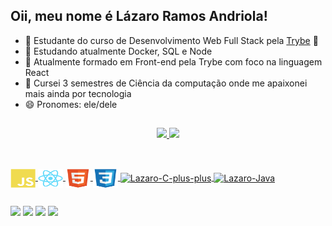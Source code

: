 ## Oii, meu nome é Lázaro Ramos Andriola!

- 🔭 Estudante do curso de Desenvolvimento Web Full Stack pela [Trybe](https://www.betrybe.com/) 🚀
- 🌱 Estudando atualmente Docker, SQL e Node
- 📜 Atualmente formado em Front-end pela Trybe com foco na linguagem React
- 📜 Cursei 3 semestres de Ciência da computação onde me apaixonei mais ainda por tecnologia
- 😄 Pronomes: ele/dele

##

<div align="center">
  <a href="https://github.com/lazaroor">
  <img height="150em" src="https://github-readme-stats.vercel.app/api?username=lazaroor&show_icons=true&theme=dark&include_all_commits=true&count_private=true"/>
  <img height="150em" src="https://github-readme-stats.vercel.app/api/top-langs/?username=lazaroor&layout=compact&langs_count=7&theme=dark"/>
</div>
  
##
  
<div style="display: inline_block"><br>
  <img align="center" alt="Lazaro-Js" height="30" width="40" src="https://raw.githubusercontent.com/devicons/devicon/master/icons/javascript/javascript-plain.svg">
  <img align="center" alt="Lazaro-React" height="30" width="40" src="https://raw.githubusercontent.com/devicons/devicon/master/icons/react/react-original.svg">
  <img align="center" alt="Lazaro-HTML" height="30" width="40" src="https://raw.githubusercontent.com/devicons/devicon/master/icons/html5/html5-original.svg">
  <img align="center" alt="Lazaro-CSS" height="30" width="40" src="https://raw.githubusercontent.com/devicons/devicon/master/icons/css3/css3-original.svg">
  <img align="center" alt="Lazaro-C-plus-plus" height="30" width="40" src="https://cdn.jsdelivr.net/gh/devicons/devicon/icons/cplusplus/cplusplus-original.svg">
  <img align="center" alt="Lazaro-Java" heigth="30" width="40" src="https://cdn.jsdelivr.net/gh/devicons/devicon/icons/java/java-original.svg">
</div>
  
##

<div>
  <a href = "mailto:lazaroandriola@gmail.com"><img src="https://img.shields.io/badge/-Gmail-%23333?style=for-the-badge&logo=gmail&logoColor=white" target="_blank"></a>
  <a href="https://www.linkedin.com/in/lazaror" target="_blank"><img src="https://img.shields.io/badge/-LinkedIn-%230077B5?style=for-the-badge&logo=linkedin&logoColor=white" target="_blank"></a>
  <a href="https://twitter.com/lazaroaloi"><img src="https://img.shields.io/badge/Twitter-1DA1F2?style=for-the-badge&logo=twitter&logoColor=white"></a>
  <a href="https://instagram.com/lazaroandriola" target="_blank"><img src="https://img.shields.io/badge/-Instagram-%23E4405F?style=for-the-badge&logo=instagram&logoColor=white" target="_blank"></a>
</div>
